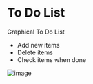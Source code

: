 # To Do List

Graphical To Do List

- Add new items
- Delete items
- Check items when done

![image](https://user-images.githubusercontent.com/99765893/184960750-e006aa3f-9fe2-4e03-80e5-8965cef0d5a1.png)
